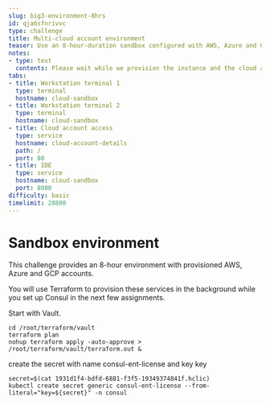 ```yaml
---
slug: big3-environment-8hrs
id: qja6sfnrivvc
type: challenge
title: Multi-cloud account environment
teaser: Use an 8-hour-duration sandbox configured with AWS, Azure and GCP credentials.
notes:
- type: text
  contents: Please wait while we provision the instance and the cloud accounts.
tabs:
- title: Workstation terminal 1
  type: terminal
  hostname: cloud-sandbox
- title: Workstation terminal 2
  type: terminal
  hostname: cloud-sandbox
- title: Cloud account access
  type: service
  hostname: cloud-account-details
  path: /
  port: 80
- title: IDE
  type: service
  hostname: cloud-sandbox
  port: 8080
difficulty: basic
timelimit: 28800
---
```


Sandbox environment
===============

This challenge provides an 8-hour environment with provisioned AWS, Azure and GCP accounts.


You will use Terraform to provision these services in the background while you set up Consul in the next few assignments. <br>

Start with Vault. <br>

```
cd /root/terraform/vault
terraform plan
nohup terraform apply -auto-approve > /root/terraform/vault/terraform.out &
```

create the secret with name consul-ent-license and key key

```
secret=$(cat 1931d1f4-bdfd-6881-f3f5-19349374841f.hclic)
kubectl create secret generic consul-ent-license --from-literal="key=${secret}" -n consul

```
